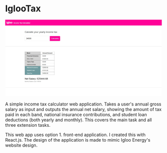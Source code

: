 # IglooTax
![Screenshot](/screenshot.jpg)

A simple income tax calculator web application. Takes a user's annual gross salary as input and outputs the annual net salary, showing the amount of tax paid in each band, national insurance contributions, and student loan deductions (both yearly and monthly). This covers the main task and all three extension tasks.

This web app uses option 1. front-end application. I created this with React.js. The design of the application is made to mimic Igloo Energy's website design.